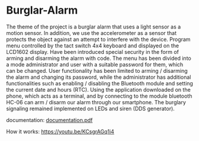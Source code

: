 # Burglar-Alarm
The theme of the project is a burglar alarm that uses a light sensor as a motion sensor.
In addition, we use the accelerometer as a sensor that protects the object against an attempt to interfere with the device. Program menu
controlled by the tact switch 4x4 keyboard and displayed on the LCD1602 display. Have been introduced
special security in the form of arming and disarming the alarm with code. The menu has been divided into a mode
administrator and user with a suitable password for them, which can be changed. User functionality
has been limited to arming / disarming the alarm and changing its password, while the administrator has
additional functionalities such as enabling / disabling the Bluetooth module and setting the current date and
hours (RTC). Using the application downloaded on the phone, which acts as a terminal, and by connecting to the module
bluetooth HC-06 can arm / disarm our alarm through our smartphone. The burglary signaling remained
implemented on LEDs and siren (DDS generator).

documentation: [documentation.pdf](https://github.com/mariuszwieclawek/Burglar-Alarm/files/8410375/documentation.pdf)

How it works: https://youtu.be/KCsgrAGq1i4

